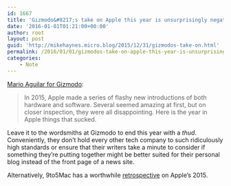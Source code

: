 ```yaml
---
id: 1667
title: 'Gizmodo&#8217;s take on Apple this year is unsurprisingly negative'
date: '2016-01-01T01:21:00+00:00'
author: root
layout: post
guid: 'http://mikehaynes.micro.blog/2015/12/31/gizmodos-take-on.html'
permalink: /2016/01/01/gizmodos-take-on-apple-this-year-is-unsurprisingly-negative/
categories:
    - Note
---
```


[Mario Aguilar for Gizmodo](https://gizmodo.com/everything-apple-introduced-this-year-kinda-sucked-1749308570):

> In 2015, Apple made a series of flashy new introductions of both hardware and software. Several seemed amazing at first, but on closer inspection, they were all disappointing. Here is the year in Apple things that sucked.

Leave it to the wordsmiths at Gizmodo to end this year with a *thud*. Conveniently, they don’t hold every other tech company to such ridiculously high standards or ensure that their writers take a minute to consider if something they’re putting together might be better suited for their personal blog instead of the front page of a news site.

Alternatively, 9to5Mac has a worthwhile [retrospective](http://9to5mac.com/2015/12/31/opinion-apple-good-year-product-launches-2015-despite-unrealistic-expectations/) on Apple’s 2015.